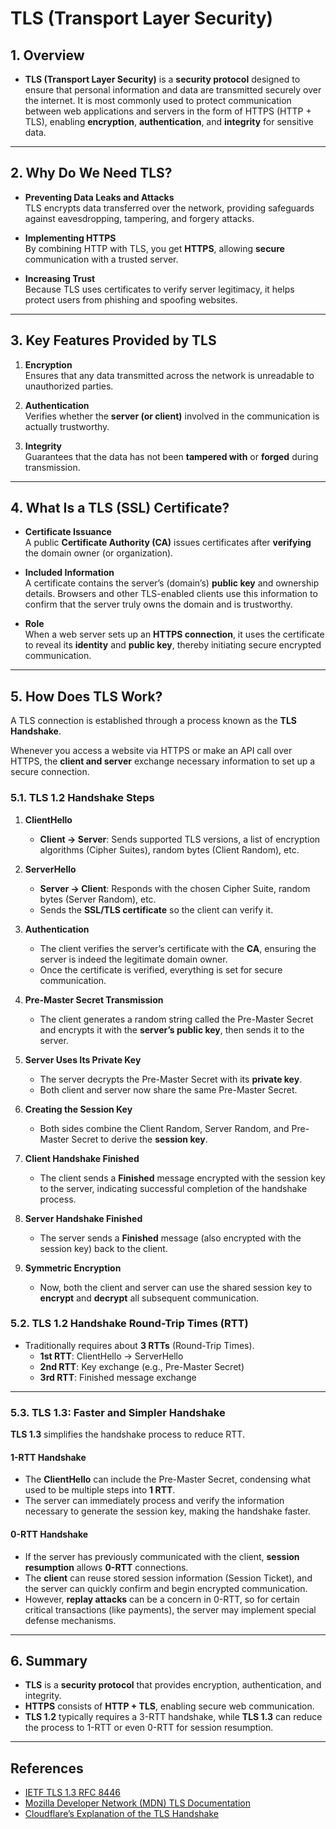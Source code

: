 # TLS (Transport Layer Security)

## 1. Overview

- **TLS (Transport Layer Security)** is a **security protocol** designed to ensure that personal information and data are transmitted securely over the internet. It is most commonly used to protect communication between web applications and servers in the form of HTTPS (HTTP + TLS), enabling **encryption**, **authentication**, and **integrity** for sensitive data.

---

## 2. Why Do We Need TLS?

- **Preventing Data Leaks and Attacks**  
  TLS encrypts data transferred over the network, providing safeguards against eavesdropping, tampering, and forgery attacks.

- **Implementing HTTPS**  
  By combining HTTP with TLS, you get **HTTPS**, allowing **secure** communication with a trusted server.

- **Increasing Trust**  
  Because TLS uses certificates to verify server legitimacy, it helps protect users from phishing and spoofing websites.

---

## 3. Key Features Provided by TLS

1. **Encryption**  
   Ensures that any data transmitted across the network is unreadable to unauthorized parties.

2. **Authentication**  
   Verifies whether the **server (or client)** involved in the communication is actually trustworthy.

3. **Integrity**  
   Guarantees that the data has not been **tampered with** or **forged** during transmission.

---

## 4. What Is a TLS (SSL) Certificate?

- **Certificate Issuance**  
  A public **Certificate Authority (CA)** issues certificates after **verifying** the domain owner (or organization).

- **Included Information**  
  A certificate contains the server’s (domain’s) **public key** and ownership details. Browsers and other TLS-enabled clients use this information to confirm that the server truly owns the domain and is trustworthy.

- **Role**  
  When a web server sets up an **HTTPS connection**, it uses the certificate to reveal its **identity** and **public key**, thereby initiating secure encrypted communication.

---

## 5. How Does TLS Work?

A TLS connection is established through a process known as the **TLS Handshake**.

Whenever you access a website via HTTPS or make an API call over HTTPS, the **client and server** exchange necessary information to set up a secure connection.

### 5.1. TLS 1.2 Handshake Steps

1. **ClientHello**

   - **Client → Server**: Sends supported TLS versions, a list of encryption algorithms (Cipher Suites), random bytes (Client Random), etc.

2. **ServerHello**

   - **Server → Client**: Responds with the chosen Cipher Suite, random bytes (Server Random), etc.
   - Sends the **SSL/TLS certificate** so the client can verify it.

3. **Authentication**

   - The client verifies the server’s certificate with the **CA**, ensuring the server is indeed the legitimate domain owner.
   - Once the certificate is verified, everything is set for secure communication.

4. **Pre-Master Secret Transmission**

   - The client generates a random string called the Pre-Master Secret and encrypts it with the **server’s public key**, then sends it to the server.

5. **Server Uses Its Private Key**

   - The server decrypts the Pre-Master Secret with its **private key**.
   - Both client and server now share the same Pre-Master Secret.

6. **Creating the Session Key**

   - Both sides combine the Client Random, Server Random, and Pre-Master Secret to derive the **session key**.

7. **Client Handshake Finished**

   - The client sends a **Finished** message encrypted with the session key to the server, indicating successful completion of the handshake process.

8. **Server Handshake Finished**

   - The server sends a **Finished** message (also encrypted with the session key) back to the client.

9. **Symmetric Encryption**
   - Now, both the client and server can use the shared session key to **encrypt** and **decrypt** all subsequent communication.

### 5.2. TLS 1.2 Handshake Round-Trip Times (RTT)

- Traditionally requires about **3 RTTs** (Round-Trip Times).
  - **1st RTT**: ClientHello → ServerHello
  - **2nd RTT**: Key exchange (e.g., Pre-Master Secret)
  - **3rd RTT**: Finished message exchange

---

### 5.3. TLS 1.3: Faster and Simpler Handshake

**TLS 1.3** simplifies the handshake process to reduce RTT.

#### 1-RTT Handshake

- The **ClientHello** can include the Pre-Master Secret, condensing what used to be multiple steps into **1 RTT**.
- The server can immediately process and verify the information necessary to generate the session key, making the handshake faster.

#### 0-RTT Handshake

- If the server has previously communicated with the client, **session resumption** allows **0-RTT** connections.
- The **client** can reuse stored session information (Session Ticket), and the server can quickly confirm and begin encrypted communication.
- However, **replay attacks** can be a concern in 0-RTT, so for certain critical transactions (like payments), the server may implement special defense mechanisms.

---

## 6. Summary

- **TLS** is a **security protocol** that provides encryption, authentication, and integrity.
- **HTTPS** consists of **HTTP + TLS**, enabling secure web communication.
- **TLS 1.2** typically requires a 3-RTT handshake, while **TLS 1.3** can reduce the process to 1-RTT or even 0-RTT for session resumption.

---

## References

- [IETF TLS 1.3 RFC 8446](https://datatracker.ietf.org/doc/html/rfc8446)
- [Mozilla Developer Network (MDN) TLS Documentation](https://developer.mozilla.org/en-US/docs/Web/Security/Transport_Layer_Security)
- [Cloudflare’s Explanation of the TLS Handshake](https://www.cloudflare.com/learning/ssl/what-happens-in-a-tls-handshake/)
